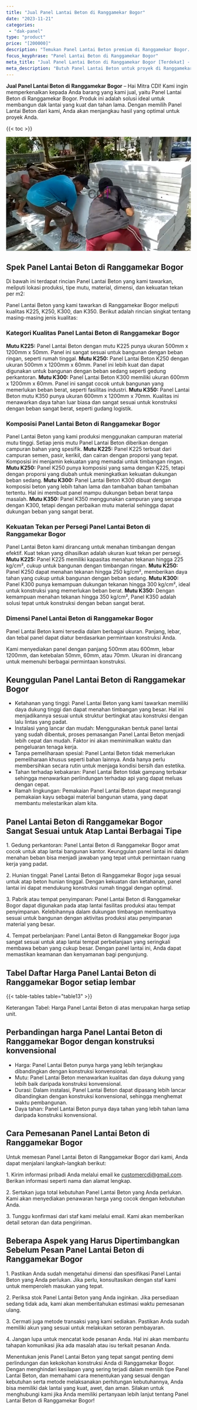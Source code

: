 ```yaml
---
title: "Jual Panel Lantai Beton di Ranggamekar Bogor"
date: "2023-11-21"
categories:
 - "dak-panel"
type: "product"
price: "[200000]"
description: "Temukan Panel Lantai Beton premium di Ranggamekar Bogor. Solusi ideal untuk proyek konstruksi dengan standar terbaik, Panel Lantai Beton memberikan kekuatan maksimal untuk lantai dak. Hubungi kami sekarang."
focus_keyphrase: "Panel Lantai Beton di Ranggamekar Bogor"
meta_title: "Jual Panel Lantai Beton di Ranggamekar Bogor [Terdekat] - CDI"
meta_description: "Butuh Panel Lantai Beton untuk proyek di Ranggamekar Bogor?. Kami menyediakan Panel Lantai Beton premium untuk pembangunan. Harga terbaik hanya di sini."
---
```


**Jual Panel Lantai Beton di Ranggamekar Bogor** – Hai Mitra CDI! Kami ingin memperkenalkan kepada Anda barang yang kami jual, yaitu Panel Lantai Beton di Ranggamekar Bogor. Produk ini adalah solusi ideal untuk membangun dak lantai yang kuat dan tahan lama. Dengan memilih Panel Lantai Beton dari kami, Anda akan menjangkau hasil yang optimal untuk proyek Anda.

{{< toc >}}

![Jual Panel Lantai Beton di Ranggamekar Bogor](/images/dak-panel/dak-panel-19.jpg)

## Spek Panel Lantai Beton di Ranggamekar Bogor

Di bawah ini terdapat rincian Panel Lantai Beton yang kami tawarkan, meliputi lokasi produksi, tipe mutu, material, dimensi, dan kekuatan tekan per m2:

Panel Lantai Beton yang kami tawarkan di Ranggamekar Bogor meliputi kualitas K225, K250, K300, dan K350. Berikut adalah rincian singkat tentang masing-masing jenis kualitas:

### Kategori Kualitas Panel Lantai Beton di Ranggamekar Bogor

**Mutu K225:** Panel Lantai Beton dengan mutu K225 punya ukuran 500mm x 1200mm x 50mm. Panel ini sangat sesuai untuk bangunan dengan beban ringan, seperti rumah tinggal.
**Mutu K250:** Panel Lantai Beton K250 dengan ukuran 500mm x 1200mm x 60mm. Panel ini lebih kuat dan dapat digunakan untuk bangunan dengan beban sedang seperti gedung perkantoran.
**Mutu K300:** Panel Lantai Beton K300 memiliki ukuran 600mm x 1200mm x 60mm. Panel ini sangat cocok untuk bangunan yang memerlukan beban berat, seperti fasilitas industri.
**Mutu K350:** Panel Lantai Beton mutu K350 punya ukuran 600mm x 1200mm x 70mm. Kualitas ini menawarkan daya tahan luar biasa dan sangat sesuai untuk konstruksi dengan beban sangat berat, seperti gudang logistik.

### Komposisi Panel Lantai Beton di Ranggamekar Bogor

Panel Lantai Beton yang kami produksi menggunakan campuran material mutu tinggi. Setiap jenis mutu Panel Lantai Beton diberikan dengan campuran bahan yang spesifik.
**Mutu K225:** Panel K225 terbuat dari campuran semen, pasir, kerikil, dan cairan dengan proporsi yang tepat. Komposisi ini menjamin kekuatan yang memadai untuk timbangan ringan.
**Mutu K250:** Panel K250 punya komposisi yang sama dengan K225, tetapi dengan proporsi yang diubah untuk meningkatkan kekuatan dukungan beban sedang.
**Mutu K300:** Panel Lantai Beton K300 dibuat dengan komposisi beton yang lebih tahan lama dan tambahan bahan tambahan tertentu. Hal ini membuat panel mampu dukungan beban berat tanpa masalah.
**Mutu K350:** Panel K350 menggunakan campuran yang serupa dengan K300, tetapi dengan perbaikan mutu material sehingga dapat dukungan beban yang sangat berat.

### Kekuatan Tekan per Persegi Panel Lantai Beton di Ranggamekar Bogor

Panel Lantai Beton kami dirancang untuk menahan timbangan dengan efektif. Kuat tekan yang dihasilkan adalah ukuran kuat tekan per persegi.
**Mutu K225:** Panel K225 memiliki kapasitas menahan tekanan hingga 225 kg/cm², cukup untuk bangunan dengan timbangan ringan.
**Mutu K250:** Panel K250 dapat menahan tekanan hingga 250 kg/cm², memberikan daya tahan yang cukup untuk bangunan dengan beban sedang.
**Mutu K300:** Panel K300 punya kemampuan dukungan tekanan hingga 300 kg/cm², ideal untuk konstruksi yang memerlukan beban berat.
**Mutu K350:** Dengan kemampuan menahan tekanan hingga 350 kg/cm², Panel K350 adalah solusi tepat untuk konstruksi dengan beban sangat berat.

### Dimensi Panel Lantai Beton di Ranggamekar Bogor

Panel Lantai Beton kami tersedia dalam berbagai ukuran. Panjang, lebar, dan tebal panel dapat diatur berdasarkan permintaan konstruksi Anda.

Kami menyediakan panel dengan panjang 500mm atau 600mm, lebar 1200mm, dan ketebalan 50mm, 60mm, atau 70mm. Ukuran ini dirancang untuk memenuhi berbagai permintaan konstruksi.

## Keunggulan Panel Lantai Beton di Ranggamekar Bogor

*   Ketahanan yang tinggi: Panel Lantai Beton yang kami tawarkan memiliki daya dukung tinggi dan dapat menahan timbangan yang besar. Hal ini menjadikannya sesuai untuk struktur bertingkat atau konstruksi dengan lalu lintas yang padat.
*   Instalasi yang lancar dan mudah: Menggunakan bentuk panel lantai yang sudah dibentuk, proses pemasangan Panel Lantai Beton menjadi lebih cepat dan mudah. Faktor ini akan meminimalkan waktu dan pengeluaran tenaga kerja.
*   Tanpa pemeliharaan spesial: Panel Lantai Beton tidak memerlukan pemeliharaan khusus seperti bahan lainnya. Anda hanya perlu membersihkan secara rutin untuk menjaga kondisi bersih dan estetika.
*   Tahan terhadap kebakaran: Panel Lantai Beton tidak gampang terbakar sehingga menawarkan perlindungan terhadap api yang dapat meluas dengan cepat.
*   Ramah lingkungan: Pemakaian Panel Lantai Beton dapat mengurangi pemakaian kayu sebagai material bangunan utama, yang dapat membantu melestarikan alam kita.

## Panel Lantai Beton di Ranggamekar Bogor Sangat Sesuai untuk Atap Lantai Berbagai Tipe

1\.  Gedung perkantoran: Panel Lantai Beton di Ranggamekar Bogor amat cocok untuk atap lantai bangunan kantor. Keunggulan panel lantai ini dalam menahan beban bisa menjadi jawaban yang tepat untuk permintaan ruang kerja yang padat.

2\.  Hunian tinggal: Panel Lantai Beton di Ranggamekar Bogor juga sesuai untuk atap beton hunian tinggal. Dengan kekuatan dan ketahanan, panel lantai ini dapat mendukung konstruksi rumah tinggal dengan optimal.

3\.  Pabrik atau tempat penyimpanan: Panel Lantai Beton di Ranggamekar Bogor dapat digunakan pada atap lantai fasilitas produksi atau tempat penyimpanan. Kelebihannya dalam dukungan timbangan membuatnya sesuai untuk bangunan dengan aktivitas produksi atau penyimpanan material yang besar.

4\.  Tempat perbelanjaan: Panel Lantai Beton di Ranggamekar Bogor juga sangat sesuai untuk atap lantai tempat perbelanjaan yang seringkali membawa beban yang cukup besar. Dengan panel lantai ini, Anda dapat memastikan keamanan dan kenyamanan bagi pengunjung.

## Tabel Daftar Harga Panel Lantai Beton di Ranggamekar Bogor setiap lembar

{{< table-tables table="table13" >}}

Keterangan Tabel: Harga Panel Lantai Beton di atas merupakan harga setiap unit.

## Perbandingan harga Panel Lantai Beton di Ranggamekar Bogor dengan konstruksi konvensional

*   Harga: Panel Lantai Beton punya harga yang lebih terjangkau dibandingkan dengan konstruksi konvensional.
*   Mutu: Panel Lantai Beton menawarkan kualitas dan daya dukung yang lebih baik daripada konstruksi konvensional.
*   Durasi: Dalam instalasi, Panel Lantai Beton dapat dipasang lebih lancar dibandingkan dengan konstruksi konvensional, sehingga menghemat waktu pembangunan.
*   Daya tahan: Panel Lantai Beton punya daya tahan yang lebih tahan lama daripada konstruksi konvensional.

## Cara Pemesanan Panel Lantai Beton di Ranggamekar Bogor

Untuk memesan Panel Lantai Beton di Ranggamekar Bogor dari kami, Anda dapat menjalani langkah-langkah berikut:

1\.  Kirim informasi pribadi Anda melalui email ke customercdi@gmail.com. Berikan informasi seperti nama dan alamat lengkap.

2\.  Sertakan juga total kebutuhan Panel Lantai Beton yang Anda perlukan. Kami akan menyediakan penawaran harga yang cocok dengan kebutuhan Anda.

3\.  Tunggu konfirmasi dari staf kami melalui email. Kami akan memberikan detail setoran dan data pengiriman.

## Beberapa Aspek yang Harus Dipertimbangkan Sebelum Pesan Panel Lantai Beton di Ranggamekar Bogor

1\.  Pastikan Anda sudah mengetahui dimensi dan spesifikasi Panel Lantai Beton yang Anda perlukan. Jika perlu, konsultasikan dengan staf kami untuk memperoleh masukan yang tepat.

2\.  Periksa stok Panel Lantai Beton yang Anda inginkan. Jika persediaan sedang tidak ada, kami akan memberitahukan estimasi waktu pemesanan ulang.

3\.  Cermati juga metode transaksi yang kami sediakan. Pastikan Anda sudah memiliki akun yang sesuai untuk melakukan setoran pembayaran.

4\.  Jangan lupa untuk mencatat kode pesanan Anda. Hal ini akan membantu tahapan komunikasi jika ada masalah atau isu terkait pesanan Anda.

Menentukan jenis Panel Lantai Beton yang tepat sangat penting demi perlindungan dan kekokohan konstruksi Anda di Ranggamekar Bogor. Dengan menghindari kesilapan yang sering terjadi dalam memilih tipe Panel Lantai Beton, dan memahami cara menentukan yang sesuai dengan kebutuhan serta metode melaksanakan perhitungan kebutuhannya, Anda bisa memiliki dak lantai yang kuat, awet, dan aman. Silakan untuk menghubungi kami jika Anda memiliki pertanyaan lebih lanjut tentang Panel Lantai Beton di Ranggamekar Bogor!